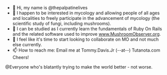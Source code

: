 - 👋 Hi, my name is @thepalpatinelives
- 👀 I happen to be interested in mycology and allowing people of all ages and localities to freely participate in the advancement of mycology (the scientific study of fungi, including mushrooms).
- 🌱 I can be studied as I currently learn the fundamentals of Ruby On Rails and the related software used to improve www.MushroomObserver.org.
- 💞️ I feel like it's time to start looking to collaborate on MO and not much else currently. 
- 📫 How to reach me: Email me at Tommy.Davis.Jr (--at--) Tutanota.com
Cheers!
<!---
thepalpatinelives/thepalpatinelives is a ✨ special ✨ repository because its `README.md` (this file) appears on your GitHub profile.
You can click the Preview link to take a look at your changes.
--->
@Everyone who's blatantly trying to make the world better - not worse.
